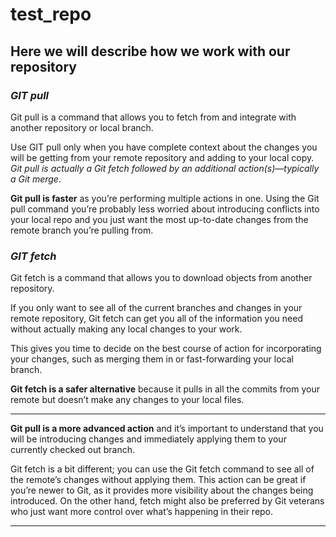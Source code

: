 # test_repo
## Here we will describe how we work with our repository

### _GIT pull_

Git pull is a command that allows you to fetch from and integrate with another repository or local branch.

Use GIT pull only when you have complete context about the changes you will be getting from your remote repository and adding to your local copy.
*Git pull is actually a Git fetch followed by an additional action(s)—typically a Git merge*.
 
**Git pull is faster** as you’re performing multiple actions in one. Using the Git pull command you’re probably less worried about introducing conflicts into your local repo and you just want the most up-to-date changes from the remote branch you’re pulling from.


### _GIT fetch_
Git fetch is a command that allows you to download objects from another repository.

If you only want to see all of the current branches and changes in your remote repository, Git fetch can get you all of the information you need without actually making any local changes to your work.

This gives you time to decide on the best course of action for incorporating your changes, such as merging them in or fast-forwarding your local branch.

**Git fetch is a safer alternative** because it pulls in all the commits from your remote but doesn’t make any changes to your local files.

***
**Git pull is a more advanced action** and it’s important to understand that you will be introducing changes and immediately applying them to your currently checked out branch.

Git fetch is a bit different; you can use the Git fetch command to see all of the remote’s changes without applying them. This action can be great if you’re newer to Git, as it provides more visibility about the changes being introduced. On the other hand, fetch might also be preferred by Git veterans who just want more control over what’s happening in their repo.
***
